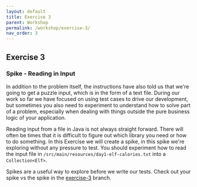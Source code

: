 ```yaml
---
layout: default
title: Exercise 3
parent: Workshop
permalink: /workshop/exercise-3/
nav_order: 3
---
```

## Exercise 3
### Spike - Reading in Input

In addition to the problem itself, the instructions have also told us that we're going to get a puzzle input, which is in the form of a text file. During our work so far we have focused on using test cases to drive our development, but sometimes you also need to experiment to understand how to solve part of a problem, especially when dealing with things outside the pure business logic of your application.

Reading input from a file in Java is not always straight forward.
There will often be times that it is difficult to figure out which library you need or how to do something.
In this Exercise we will create a spike, in this spike we're exploring without any pressure to test.
You should experiment how to read the input file in `/src/main/resources/day1-elf-calories.txt` into a `Collection<Elf>`.

Spikes are a useful way to explore before we write our tests.
Check out your spike vs the spike in the [exercise-3](https://github.com/jpgough/advent-of-tdd/tree/exercise-3) branch.

